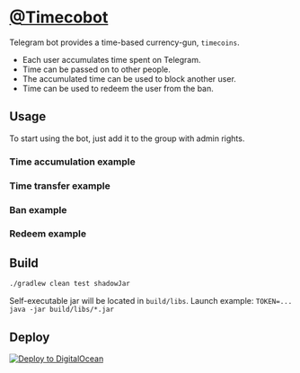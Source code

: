 # [@Timecobot](https://t.me/timecobot)

Telegram bot provides a time-based currency-gun, `timecoins`.

* Each user accumulates time spent on Telegram.
* Time can be passed on to other people.
* The accumulated time can be used to block another user.
* Time can be used to redeem the user from the ban.

## Usage

To start using the bot, just add it to the group with admin rights.

### Time accumulation example

### Time transfer example

### Ban example

### Redeem example

## Build

```sh
./gradlew clean test shadowJar
```

Self-executable jar will be located in `build/libs`. Launch
example: `TOKEN=... java -jar build/libs/*.jar`

## Deploy

[![Deploy to DigitalOcean](https://www.deploytodo.com/do-btn-blue-ghost.svg)](https://cloud.digitalocean.com/apps/new?repo=https://github.com/demidko/timecobot/tree/main)

